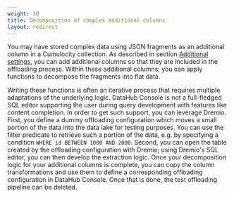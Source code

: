 ```yaml
---
weight: 30
title: Decomposition of complex additional columns
layout: redirect
---
```


You may have stored complex data using JSON fragments as an additional column in a Cumulocity collection. As described in section [Additional settings](/guides/datahub/configuring-offloaded#basic-functionality-additional-settings), you can add additional columns so that they are included in the offloading process. Within these additional columns, you can apply functions to decompose the fragments into flat data.

Writing these functions is often an iterative process that requires multiple adaptations of the underlying logic. DataHub Console is not a full-fledged SQL editor supporting the user during query development with features like content completion. In order to get such support, you can leverage Dremio. First, you define a dummy offloading configuration which moves a small portion of the data into the data lake for testing purposes. You can use the filter predicate to retrieve such a portion of the data, e.g.  by specifying a condition `WHERE id BETWEEN 1000 AND 2000`. Second, you can open the table created by the offloading configuration with Dremio;  using Dremio's SQL editor, you can then develop the extraction logic.  Once your decomposition logic for your additional columns is complete, you can copy the column transformations and use them to define a corresponding offloading configuration in DataHub Console. Once that is done, the test offloading pipeline can be deleted.